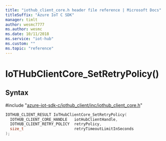 ```yaml
---                             
title: "iothub_client_core.h header file reference | Microsoft Docs" 
titleSuffix: "Azure IoT C SDK"            
manager: timlt                 
author: wesmc7777              
ms.author: wesmc               
ms.date: 10/11/2018                    
ms.service: "iot-hub"             
ms.custom: ""                
ms.topic: "reference"        
---                            
```


# IoTHubClientCore_SetRetryPolicy()

## Syntax

\#include "[azure-iot-sdk-c/iothub_client/inc/iothub_client_core.h](../iothub-client-core-h.md)"  
```C
IOTHUB_CLIENT_RESULT IoTHubClientCore_SetRetryPolicy(
  IOTHUB_CLIENT_CORE_HANDLE   iotHubClientHandle,
  IOTHUB_CLIENT_RETRY_POLICY  retryPolicy,
  size_t                      retryTimeoutLimitInSeconds
);
```

